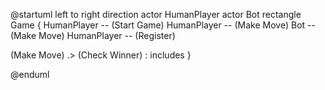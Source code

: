@startuml
left to right direction
actor HumanPlayer
actor Bot
rectangle Game {
HumanPlayer -- (Start Game)
HumanPlayer -- (Make Move)
Bot -- (Make Move)
HumanPlayer -- (Register)

(Make Move) .> (Check Winner) : includes
}

@enduml